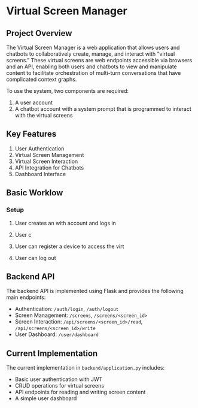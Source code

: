 # Virtual Screen Manager

## Project Overview

The Virtual Screen Manager is a web application that allows users and chatbots to collaboratively create, manage, and interact with "virtual screens." These virtual screens are web endpoints accessible via browsers and an API, enabling both users and chatbots to view and manipulate content to facilitate orchestration of multi-turn conversations that have complicated context graphs.

To use the system, two components are required:

1. A user account
2. A chatbot account with a system prompt that is programmed to interact with the virtual screens



## Key Features

1. User Authentication
2. Virtual Screen Management
3. Virtual Screen Interaction
4. API Integration for Chatbots
5. Dashboard Interface


## Basic Worklow
### Setup

1. User creates an with account and logs in
2. User c



4. User can register a device to access the virt

5. User can log out
## Backend API

The backend API is implemented using Flask and provides the following main endpoints:

- Authentication: `/auth/login`, `/auth/logout`
- Screen Management: `/screens`, `/screens/<screen_id>`
- Screen Interaction: `/api/screens/<screen_id>/read`, `/api/screens/<screen_id>/write`
- User Dashboard: `/user/dashboard`

## Current Implementation

The current implementation in `backend/application.py` includes:

- Basic user authentication with JWT
- CRUD operations for virtual screens
- API endpoints for reading and writing screen content
- A simple user dashboard

